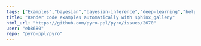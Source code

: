 ```yaml
---
tags: ["Examples","bayesian","bayesian-inference","deep-learning","help-wanted","machine-learning","probabilistic-modeling","probabilistic-programming","python","pytorch","variational-inference","website"]
title: "Render code examples automatically with sphinx_gallery"
html_url: "https://github.com/pyro-ppl/pyro/issues/2670"
user: "eb8680"
repo: "pyro-ppl/pyro"
---
```


